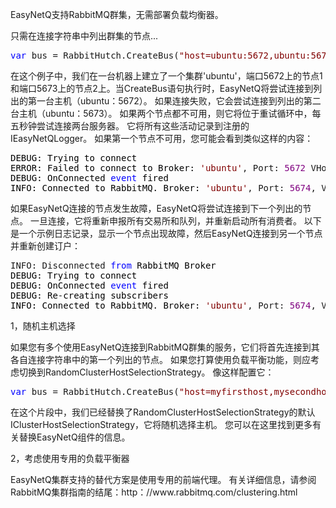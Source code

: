 <p>EasyNetQ支持RabbitMQ群集，无需部署负载均衡器。</p>
<p>只需在连接字符串中列出群集的节点...</p>
<div class="cnblogs_code">
<pre><span style="color: #0000ff;">var</span> bus = RabbitHutch.CreateBus(<span style="color: #800000;">"</span><span style="color: #800000;">host=ubuntu:5672,ubuntu:5673</span><span style="color: #800000;">"</span>);</pre>
</div>
<p>在这个例子中，我们在一台机器上建立了一个集群'ubuntu'，端口5672上的节点1和端口5673上的节点2上。当CreateBus语句执行时，EasyNetQ将尝试连接到列出的第一台主机（ubuntu：5672）。 如果连接失败，它会尝试连接到列出的第二台主机（ubuntu：5673）。 如果两个节点都不可用，则它将位于重试循环中，每五秒钟尝试连接两台服务器。 它将所有这些活动记录到注册的IEasyNetQLogger。 如果第一个节点不可用，您可能会看到类似这样的内容：</p>
<div class="cnblogs_code">
<pre><span style="color: #000000;">DEBUG: Trying to connect
ERROR: Failed to connect to Broker: </span><span style="color: #800000;">'</span><span style="color: #800000;">ubuntu</span><span style="color: #800000;">'</span>, Port: <span style="color: #800080;">5672</span> VHost: <span style="color: #800000;">'</span><span style="color: #800000;">/</span><span style="color: #800000;">'</span>. ExceptionMessage: <span style="color: #800000;">'</span><span style="color: #800000;">None of the specified endpoints were reachable</span><span style="color: #800000;">'</span><span style="color: #000000;">
DEBUG: OnConnected </span><span style="color: #0000ff;">event</span><span style="color: #000000;"> fired
INFO: Connected to RabbitMQ. Broker: </span><span style="color: #800000;">'</span><span style="color: #800000;">ubuntu</span><span style="color: #800000;">'</span>, Port: <span style="color: #800080;">5674</span>, VHost: <span style="color: #800000;">'</span><span style="color: #800000;">/</span><span style="color: #800000;">'</span></pre>
</div>
<p>如果EasyNetQ连接的节点发生故障，EasyNetQ将尝试连接到下一个列出的节点。 一旦连接，它将重新申报所有交易所和队列，并重新启动所有消费者。 以下是一个示例日志记录，显示一个节点出现故障，然后EasyNetQ连接到另一个节点并重新创建订户：</p>
<div class="cnblogs_code">
<pre>INFO: Disconnected <span style="color: #0000ff;">from</span><span style="color: #000000;"> RabbitMQ Broker
DEBUG: Trying to connect
DEBUG: OnConnected </span><span style="color: #0000ff;">event</span><span style="color: #000000;"> fired
DEBUG: Re</span>-<span style="color: #000000;">creating subscribers
INFO: Connected to RabbitMQ. Broker: </span><span style="color: #800000;">'</span><span style="color: #800000;">ubuntu</span><span style="color: #800000;">'</span>, Port: <span style="color: #800080;">5674</span>, VHost: <span style="color: #800000;">'</span><span style="color: #800000;">/</span><span style="color: #800000;">'</span></pre>
</div>
<p>1，随机主机选择</p>
<p>如果您有多个使用EasyNetQ连接到RabbitMQ群集的服务，它们将首先连接到其各自连接字符串中的第一个列出的节点。 如果您打算使用负载平衡功能，则应考虑切换到RandomClusterHostSelectionStrategy。 像这样配置它：</p>
<div class="cnblogs_code">
<pre><span style="color: #0000ff;">var</span> bus = RabbitHutch.CreateBus(<span style="color: #800000;">"</span><span style="color: #800000;">host=myfirsthost,mysecondhost</span><span style="color: #800000;">"</span>, x =&gt; x.Register&lt;IClusterHostSelectionStrategy&lt;ConnectionFactoryInfo&gt;, RandomClusterHostSelectionStrategy&lt;ConnectionFactoryInfo&gt;&gt;());</pre>
</div>
<p>在这个片段中，我们已经替换了RandomClusterHostSelectionStrategy的默认IClusterHostSelectionStrategy，它将随机选择主机。 您可以在这里找到更多有关替换EasyNetQ组件的信息。</p>
<p>2，考虑使用专用的负载平衡器</p>
<p>EasyNetQ集群支持的替代方案是使用专用的前端代理。 有关详细信息，请参阅RabbitMQ集群指南的结尾：http：//www.rabbitmq.com/clustering.html</p>
<p>&nbsp;</p>